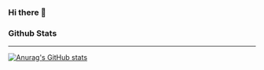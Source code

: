 ### Hi there 👋


### Github Stats
---
[![Anurag's GitHub stats](https://github-readme-stats.vercel.app/api?username=ASPILGI)](https://github.com/anuraghazra/github-readme-stats)

